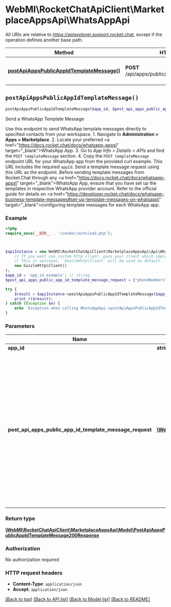 # WebMI\RocketChatApiClient\MarketplaceAppsApi\WhatsAppApi

All URIs are relative to https://apiexplorer.support.rocket.chat, except if the operation defines another base path.

| Method | HTTP request | Description |
| ------------- | ------------- | ------------- |
| [**postApiAppsPublicAppIdTemplateMessage()**](WhatsAppApi.md#postApiAppsPublicAppIdTemplateMessage) | **POST** /api/apps/public/{appId}/templateMessage | Send a WhatsApp Template Message |


## `postApiAppsPublicAppIdTemplateMessage()`

```php
postApiAppsPublicAppIdTemplateMessage($app_id, $post_api_apps_public_app_id_template_message_request): \WebMI\RocketChatApiClient\MarketplaceAppsApi\Model\PostApiAppsPublicAppIdTemplateMessage200Response
```

Send a WhatsApp Template Message

Use this endpoint to send WhatsApp template messages directly to specified contacts from your workspace.  1. Navigate to **Administration > Apps > Marketplace**. 2. Locate your preferred <a href=\"https://docs.rocket.chat/docs/whatsapp-apps\" target=\"_blank\">WhatsApp App</a>. 3. Go to *App Info > Details > APIs* and find the `POST templateMessage` section. 4. Copy the `POST templateMessage` endpoint URL for your WhatsApp app from the provided curl example. This URL includes the required `appId`. Send a template message request using this URL as the endpoint.  Before sending template messages from Rocket.Chat through any <a href=\"https://docs.rocket.chat/docs/whatsapp-apps\" target=\"_blank\">WhatsApp App</a>, ensure that you have set up the templates in respective WhatsApp provider account. Refer to the official guide for details on <a href=\"https://developer.rocket.chat/docs/whatsapp-business-template-messages#set-up-template-messages-on-whatsapp\" target=\"_blank\">configuring template messages for each WhatsApp app</a>.

### Example

```php
<?php
require_once(__DIR__ . '/vendor/autoload.php');



$apiInstance = new WebMI\RocketChatApiClient\MarketplaceAppsApi\Api\WhatsAppApi(
    // If you want use custom http client, pass your client which implements `GuzzleHttp\ClientInterface`.
    // This is optional, `GuzzleHttp\Client` will be used as default.
    new GuzzleHttp\Client()
);
$app_id = 'app_id_example'; // string
$post_api_apps_public_app_id_template_message_request = {"phoneNumbers":["2368106035555"],"connectedWhatsAppNo":"104920685899299","template":{"name":"ship","language":{"code":"en","policy":"deterministic"},"components":[{"type":"body","parameters":[{"type":"text","text":"20"}]}]}}; // \WebMI\RocketChatApiClient\MarketplaceAppsApi\Model\PostApiAppsPublicAppIdTemplateMessageRequest | We strongly recommend including the + prefix for all phone numbers in the payload. While you can submit numbers without the leading + sign, we have encountered cases where WhatsApp will return an invalid response despite the number being in use.

try {
    $result = $apiInstance->postApiAppsPublicAppIdTemplateMessage($app_id, $post_api_apps_public_app_id_template_message_request);
    print_r($result);
} catch (Exception $e) {
    echo 'Exception when calling WhatsAppApi->postApiAppsPublicAppIdTemplateMessage: ', $e->getMessage(), PHP_EOL;
}
```

### Parameters

| Name | Type | Description  | Notes |
| ------------- | ------------- | ------------- | ------------- |
| **app_id** | **string**|  | |
| **post_api_apps_public_app_id_template_message_request** | [**\WebMI\RocketChatApiClient\MarketplaceAppsApi\Model\PostApiAppsPublicAppIdTemplateMessageRequest**](../Model/PostApiAppsPublicAppIdTemplateMessageRequest.md)| We strongly recommend including the + prefix for all phone numbers in the payload. While you can submit numbers without the leading + sign, we have encountered cases where WhatsApp will return an invalid response despite the number being in use. | [optional] |

### Return type

[**\WebMI\RocketChatApiClient\MarketplaceAppsApi\Model\PostApiAppsPublicAppIdTemplateMessage200Response**](../Model/PostApiAppsPublicAppIdTemplateMessage200Response.md)

### Authorization

No authorization required

### HTTP request headers

- **Content-Type**: `application/json`
- **Accept**: `application/json`

[[Back to top]](#) [[Back to API list]](../../README.md#endpoints)
[[Back to Model list]](../../README.md#models)
[[Back to README]](../../README.md)
